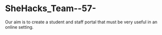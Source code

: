 # SheHacks_Team--57-
Our aim is to create a student and staff portal that must be very useful in an online setting.
